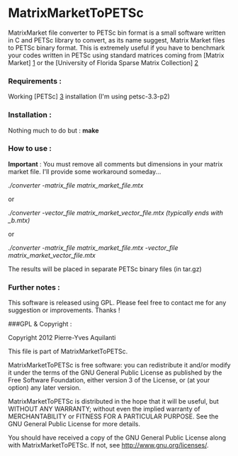 MatrixMarketToPETSc
===================

MatrixMarket file converter to PETSc bin format is a small software written in C and PETSc library to convert, as its name suggest, Matrix Market files to PETSc binary format. 
This is extremely useful if you have to benchmark your codes written in PETSc using standard matrices coming from [Matrix Market] [1] or the [University of Florida Sparse Matrix Collection] [2]


### Requirements :

Working [PETSc] [3] installation (I'm using petsc-3.3-p2)


### Installation :

Nothing much to do but : **make**

### How to use :

**Important** : You must remove all comments but dimensions in your matrix market file. I'll provide some workaround someday...


*./converter -matrix\_file matrix\_market_file.mtx*

or 

*./converter -vector\_file matrix\_market\_vector\_file.mtx (typically ends with _b.mtx)*

or 

*./converter -matrix\_file matrix\_market\_file.mtx -vector\_file matrix_market_vector_file.mtx*


The results will be placed in separate PETSc binary files (in tar.gz)

### Further notes :

This software is released using GPL. Please feel free to contact me for any suggestion or improvements. Thanks !


###GPL & Copyright :

Copyright 2012 Pierre-Yves Aquilanti

This file is part of MatrixMarketToPETSc.

MatrixMarketToPETSc is free software: you can redistribute it and/or modify
it under the terms of the GNU General Public License as published by
the Free Software Foundation, either version 3 of the License, or
(at your option) any later version.

MatrixMarketToPETSc is distributed in the hope that it will be useful,
but WITHOUT ANY WARRANTY; without even the implied warranty of
MERCHANTABILITY or FITNESS FOR A PARTICULAR PURPOSE.  See the
GNU General Public License for more details.

You should have received a copy of the GNU General Public License
along with MatrixMarketToPETSc.  If not, see <http://www.gnu.org/licenses/>.

[1]:http://math.nist.gov/MatrixMarket/
[2]:http://www.cise.ufl.edu/research/sparse/matrices/
[3]:http://www.mcs.anl.gov/petsc/